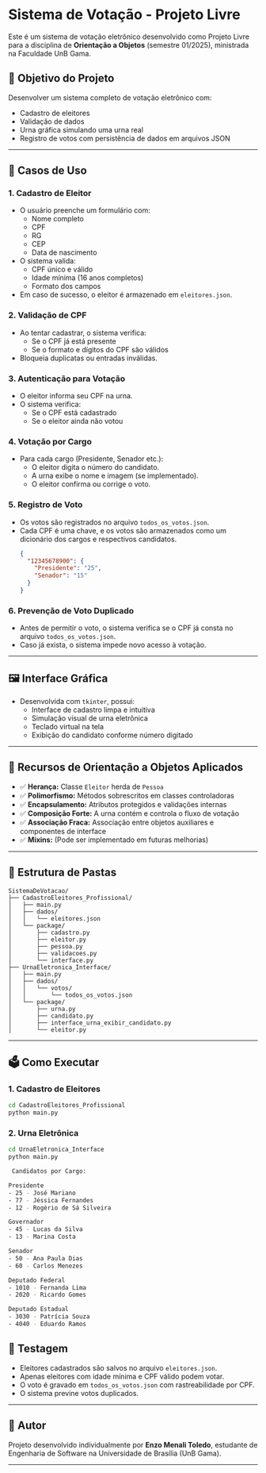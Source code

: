 # Sistema de Votação - Projeto Livre

Este é um sistema de votação eletrônico desenvolvido como Projeto Livre para a disciplina de **Orientação a Objetos** (semestre 01/2025), ministrada na Faculdade UnB Gama.

## 🎯 Objetivo do Projeto

Desenvolver um sistema completo de votação eletrônico com:
- Cadastro de eleitores
- Validação de dados
- Urna gráfica simulando uma urna real
- Registro de votos com persistência de dados em arquivos JSON

---

## 🧩 Casos de Uso

### 1. Cadastro de Eleitor
- O usuário preenche um formulário com:
  - Nome completo
  - CPF
  - RG
  - CEP
  - Data de nascimento
- O sistema valida:
  - CPF único e válido
  - Idade mínima (16 anos completos)
  - Formato dos campos
- Em caso de sucesso, o eleitor é armazenado em `eleitores.json`.

### 2. Validação de CPF
- Ao tentar cadastrar, o sistema verifica:
  - Se o CPF já está presente
  - Se o formato e dígitos do CPF são válidos
- Bloqueia duplicatas ou entradas inválidas.

### 3. Autenticação para Votação
- O eleitor informa seu CPF na urna.
- O sistema verifica:
  - Se o CPF está cadastrado
  - Se o eleitor ainda não votou

### 4. Votação por Cargo
- Para cada cargo (Presidente, Senador etc.):
  - O eleitor digita o número do candidato.
  - A urna exibe o nome e imagem (se implementado).
  - O eleitor confirma ou corrige o voto.

### 5. Registro de Voto
- Os votos são registrados no arquivo `todos_os_votos.json`.
- Cada CPF é uma chave, e os votos são armazenados como um dicionário dos cargos e respectivos candidatos.
  ```json
  {
    "12345678900": {
      "Presidente": "25",
      "Senador": "15"
    }
  }
  ```

### 6. Prevenção de Voto Duplicado
- Antes de permitir o voto, o sistema verifica se o CPF já consta no arquivo `todos_os_votos.json`.
- Caso já exista, o sistema impede novo acesso à votação.

---

## 🖼 Interface Gráfica

- Desenvolvida com `tkinter`, possui:
  - Interface de cadastro limpa e intuitiva
  - Simulação visual de urna eletrônica
  - Teclado virtual na tela
  - Exibição do candidato conforme número digitado

---

## 🧠 Recursos de Orientação a Objetos Aplicados

- ✅ **Herança:** Classe `Eleitor` herda de `Pessoa`
- ✅ **Polimorfismo:** Métodos sobrescritos em classes controladoras
- ✅ **Encapsulamento:** Atributos protegidos e validações internas
- ✅ **Composição Forte:** A urna contém e controla o fluxo de votação
- ✅ **Associação Fraca:** Associação entre objetos auxiliares e componentes de interface
- ✅ **Mixins:** (Pode ser implementado em futuras melhorias)

---

## 📁 Estrutura de Pastas

```
SistemaDeVotacao/
├── CadastroEleitores_Profissional/
│   ├── main.py
│   ├── dados/
│   │   └── eleitores.json
│   └── package/
│       ├── cadastro.py
│       ├── eleitor.py
│       ├── pessoa.py
│       ├── validacoes.py
│       └── interface.py
├── UrnaEletronica_Interface/
│   ├── main.py
│   ├── dados/
│   │   └── votos/
│   │       └── todos_os_votos.json
│   └── package/
│       ├── urna.py
│       ├── candidato.py
│       ├── interface_urna_exibir_candidato.py
│       └── eleitor.py
```

---

## 🗳️ Como Executar

### 1. Cadastro de Eleitores
```bash
cd CadastroEleitores_Profissional
python main.py
```

### 2. Urna Eletrônica
```bash
cd UrnaEletronica_Interface
python main.py

 Candidatos por Cargo:

Presidente
- 25 - José Mariano  
- 77 - Jéssica Fernandes  
- 12 - Rogério de Sá Silveira  

Governador
- 45 - Lucas da Silva  
- 13 - Marina Costa  

Senador
- 50 - Ana Paula Dias  
- 60 - Carlos Menezes  

Deputado Federal
- 1010 - Fernanda Lima  
- 2020 - Ricardo Gomes  

Deputado Estadual
- 3030 - Patrícia Souza  
- 4040 - Eduardo Ramos 
```

## 🧪 Testagem

- Eleitores cadastrados são salvos no arquivo `eleitores.json`.
- Apenas eleitores com idade mínima e CPF válido podem votar.
- O voto é gravado em `todos_os_votos.json` com rastreabilidade por CPF.
- O sistema previne votos duplicados.

---

## 📝 Autor

Projeto desenvolvido individualmente por **Enzo Menali Toledo**, estudante de Engenharia de Software na Universidade de Brasília (UnB Gama).

---

